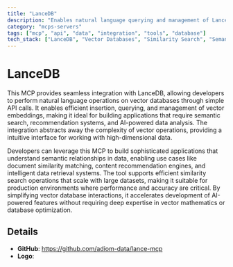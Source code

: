```yaml
---
title: "LanceDB"
description: "Enables natural language querying and management of LanceDB vector data for efficient similarity search and semantic analysis."
category: "mcps-servers"
tags: ["mcp", "api", "data", "integration", "tools", "database"]
tech_stack: ["LanceDB", "Vector Databases", "Similarity Search", "Semantic Analysis", "AI/ML Applications"]
---
```


# LanceDB

This MCP provides seamless integration with LanceDB, allowing developers to perform natural language operations on vector databases through simple API calls. It enables efficient insertion, querying, and management of vector embeddings, making it ideal for building applications that require semantic search, recommendation systems, and AI-powered data analysis. The integration abstracts away the complexity of vector operations, providing a intuitive interface for working with high-dimensional data.

Developers can leverage this MCP to build sophisticated applications that understand semantic relationships in data, enabling use cases like document similarity matching, content recommendation engines, and intelligent data retrieval systems. The tool supports efficient similarity search operations that scale with large datasets, making it suitable for production environments where performance and accuracy are critical. By simplifying vector database interactions, it accelerates development of AI-powered features without requiring deep expertise in vector mathematics or database optimization.

## Details

- **GitHub**: https://github.com/adiom-data/lance-mcp
- **Logo**: 
